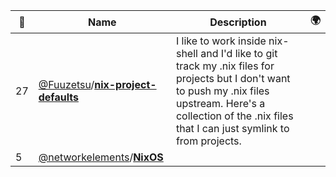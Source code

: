 |:star2: | Name | Description | 🌍|
|---|---|---|---|
|27|[@Fuuzetsu](https://github.com/Fuuzetsu)/[**nix-project-defaults**](https://github.com/Fuuzetsu/nix-project-defaults)|I like to work inside nix-shell and I'd like to git track my .nix files for projects but I don't want to push my .nix files upstream. Here's a collection of the .nix files that I can just symlink to from projects.||
|5|[@networkelements](https://github.com/networkelements)/[**NixOS**](https://github.com/networkelements/NixOS)|||

